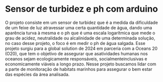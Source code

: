 # Sensor de turbidez e ph com arduino
 O projeto consiste em um sensor de turbidez que é a medida da dificuldade de um feixe de luz atravessar uma certa quantidade de água, dando uma aparência turva à mesma e o ph que é uma escala logarítmica que mede o grau de acidez, neutralidade ou alcalinidade de uma determinada solução, no caso desse projeto, o foco é em medir o ph de água salgada.
  Esse projeto surgiu para a global solution de 2024 em parceria com a Oceans 20 (O20), que tem o objetivo de assegurar que asatividades humanas nos oceanos sejam ecologicamente responsáveis, socialmenteinclusivas e economicamente viáveis a longo prazo. Nesse projeto buscamos lidar com a parte de monitoração de habitats marinhos para assegurar o bem estar das espécies da área analisada.
